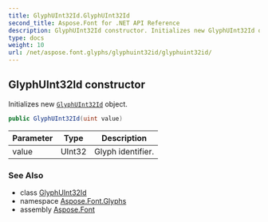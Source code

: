 ```yaml
---
title: GlyphUInt32Id.GlyphUInt32Id
second_title: Aspose.Font for .NET API Reference
description: GlyphUInt32Id constructor. Initializes new GlyphUInt32Id object
type: docs
weight: 10
url: /net/aspose.font.glyphs/glyphuint32id/glyphuint32id/
---
```

## GlyphUInt32Id constructor

Initializes new [`GlyphUInt32Id`](../) object.

```csharp
public GlyphUInt32Id(uint value)
```

| Parameter | Type | Description |
| --- | --- | --- |
| value | UInt32 | Glyph identifier. |

### See Also

* class [GlyphUInt32Id](../)
* namespace [Aspose.Font.Glyphs](../../glyphuint32id/)
* assembly [Aspose.Font](../../../)


